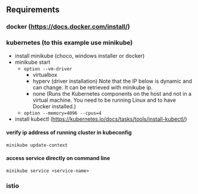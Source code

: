 ## Requirements
### docker (https://docs.docker.com/install/)
### kubernetes (to this example use minikube)
- install minikube (choco, windows installer or docker)
- minikube start
  - `option --vm-driver`
    - virtualbox
    - hyperv (driver installation) Note that the IP below is dynamic and can change. It can be retrieved with minikube ip.
    - none (Runs the Kubernetes components on the host and not in a virtual machine. You need to be running Linux and to have Docker installed.)
  - `option --memory=4096 --cpus=4`
- install kubectl (https://kubernetes.io/docs/tasks/tools/install-kubectl/)
#### verify ip address of running cluster in kubeconfig
`minikube update-context`
#### access service directly on command line
`minikube service <service-name>`

### istio
